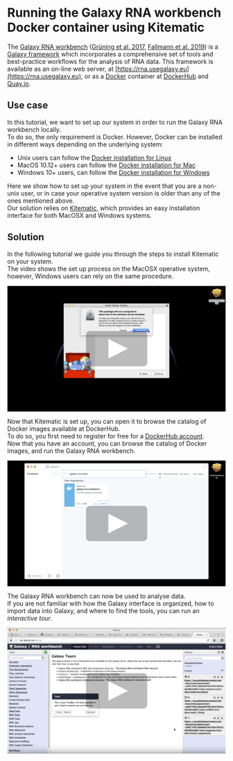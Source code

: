 # Running the Galaxy RNA workbench Docker container using Kitematic

The [Galaxy RNA workbench](https://github.com/bgruening/galaxy-rna-workbench)
([Grüning et al. 2017](https://doi.org/10.1093/nar/gkx409),
[Fallmann et al. 2019](https://doi.org/10.1093/nar/gkz353)) is a
[Galaxy framework](https://galaxyproject.org/) which incorporates a
comprehensive set of tools and best-practice workflows for the analysis of RNA
data. This framework is available as an on-line web server, at
[https://rna.usegalaxy.eu](https://rna.usegalaxy.eu), or as a
[Docker](https://www.docker.com/) container at
[DockerHub](https://hub.docker.com/r/bgruening/galaxy-rna-workbench) and
[Quay.io](https://quay.io/repository/bgruening/galaxy-rna-workbench).


## Use case

In this tutorial, we want to set up our system in order to run the Galaxy RNA
workbench locally.  
To do so, the only requirement is Docker. However, Docker can be installed in
different ways depending on the underlying system:
- Unix users can follow the
[Docker installation for Linux](https://docs.docker.com/installation)
- MacOS 10.12+ users can follow the
[Docker installation for Mac](https://hub.docker.com/editions/community/docker-ce-desktop-mac)
- Windows 10+ users, can follow the
[Docker installation for Windows](https://hub.docker.com/editions/community/docker-ce-desktop-windows)

Here we show how to set up your system in the event that you are a non-unix
user, or in case your operative system version is older than any of the ones
mentioned above.  
Our solution relies on [Kitematic](https://kitematic.com/), which provides an
easy installation interface for both MacOSX and Windows systems.


## Solution

In the following tutorial we guide you through the steps to install Kitematic
on your system.  
The video shows the set up process on the MacOSX operative system, however,
Windows users can rely on the same procedure.

[<img align="center" src="img/install-kitematic.png" alt="Install Kitematic" valign="middle">](https://www.youtube.com/watch?v=ssnea4HXVfE)


Now that Kitematic is set up, you can open it to browse the catalog of Docker
images available at DockerHub.  
To do so, you first need to register for free for a [DockerHub account](https://hub.docker.com/signup).  
Now that you have an account, you can browse the catalog of Docker images, and
run the Galaxy RNA workbench.

[<img align="center" src="img/run-rna-workbench.png" alt="Run the Galaxy RNA workbench" valign="middle">](https://www.youtube.com/watch?v=fYer4Xdw_h4)

The Galaxy RNA workbench can now be used to analyse data.  
If you are not familiar with how the Galaxy interface is organized, how to
import data into Galaxy, and where to find the tools, you can run an
*interactive tour*.

[<img align="center" src="img/run-interactive-tour.png" alt="UI Interactive tour" valign="middle">](https://www.youtube.com/watch?v=rP59wYIxWcI)
